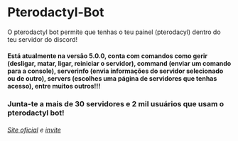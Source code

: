 # Pterodactyl-Bot
O pterodactyl bot permite que tenhas o teu painel (pterodacyl) dentro do teu servidor do discord!



#### Está atualmente na versão 5.0.0, conta com comandos como gerir (desligar, matar, ligar, reiniciar o servidor), command (enviar um comando para a console), serverinfo (envia informações do servidor selecionado ou de outro), servers (escolhes uma página de servidores que tenhas acesso), entre muitos outros!!!

### Junta-te a mais de 30 servidores e 2 mil usuários que usam o pterodactyl bot!

###### [Site oficial](http://ptero.fhost.xyz/) e [invite](http://ptero.fhost.xyz/invite.html)
